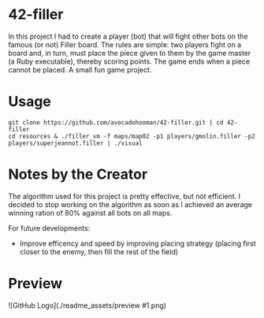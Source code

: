 # 42-filler

In this project I had to create a player (bot) that will fight other bots on the famous (or not) Filler board. The rules are simple: two players fight on a board and, in turn, must place the piece given to them by the game master (a Ruby executable), thereby scoring points. 
The game ends when a piece cannot be placed. A small fun game project.

# Usage
```
git clone https://github.com/avocadohooman/42-filler.git | cd 42-filler
cd resources & ./filler_vm -f maps/map02 -p1 players/gmolin.filler -p2 players/superjeannot.filler | ./visual
```

# Notes by the Creator
The algorithm used for this project is pretty effective, but not efficient. I decided to stop working on the algorithm as soon as I achieved an average winning ration of 80% against all bots on all maps.

For future developments:
- Improve efficency and speed by improving placing strategy (placing first closer to the enemy, then fill the rest of the field)

# Preview

![GitHub Logo](./readme_assets/preview #1.png)
